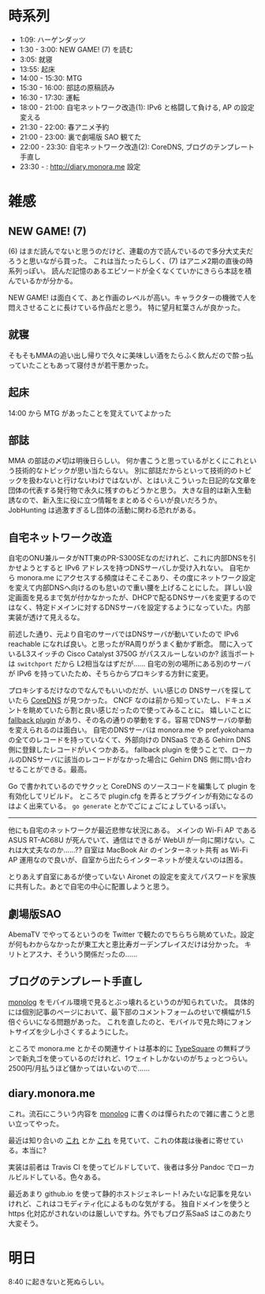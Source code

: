 # 時系列

- 1:09: ハーゲンダッツ
- 1:30 - 3:00: NEW GAME! (7) を読む
- 3:05: 就寝
- 13:55: 起床
- 14:00 - 15:30: MTG
- 15:30 - 16:00: 部誌の原稿読み
- 16:30 - 17:30: 運転
- 18:00 - 21:00: 自宅ネットワーク改造(1): IPv6 と格闘して負ける, AP の設定変える
- 21:30 - 22:00: 春アニメ予約
- 21:00 - 23:00: 裏で劇場版 SAO 観てた
- 22:00 - 23:30: 自宅ネットワーク改造(2): CoreDNS, ブログのテンプレート手直し
- 23:30 - : http://diary.monora.me 設定

# 雑感

## NEW GAME! (7)

(6) はまだ読んでないと思うのだけど、連載の方で読んでいるので多分大丈夫だろうと思いながら買った。
これは当たったらしく、(7) はアニメ2期の直後の時系列っぽい。
読んだ記憶のあるエピソードが全くなくていかにきらら本誌を積んでいるかが分かる。

NEW GAME! は面白くて、あと作画のレベルが高い。キャラクターの機微で人を悶えさせることに長けている作品だと思う。
特に望月紅葉さんが良かった。

## 就寝

そもそもMMAの追い出し帰りで久々に美味しい酒をたらふく飲んだので酔っ払っていたこともあって寝付きが若干悪かった。

## 起床

14:00 から MTG があったことを覚えていてよかった

## 部誌

MMA の部誌の〆切は明後日らしい。
何か書こうと思っているがとくにこれという技術的なトピックが思い当たらない。
別に部誌だからといって技術的のトピックを扱わないと行けないわけではないが、とはいえこういった日記的な文章を団体の代表する発行物で永久に残すのもどうかと思う。
大きな目的は新入生勧誘なので、新入生に役に立つ情報をまとめるぐらいが良いだろうか。JobHunting は過激すぎるし団体の活動に関わる恐れがある。

## 自宅ネットワーク改造

自宅のONU兼ルータがNTT東のPR-S300SEなのだけれど、これに内部DNSを引かせようとすると IPv6 アドレスを持つDNSサーバしか受け入れない。
自宅から monora.me にアクセスする頻度はそこそこあり、その度にネットワーク設定を変えて内部DNSへ向けるのも怠いので重い腰を上げることにした。
詳しい設定画面を見るまで気が付かなかったが、DHCPで配るDNSサーバを変更するのではなく、特定ドメインに対するDNSサーバを設定するようになっていた。内部実装が透けて見えるな。

前述した通り、元より自宅のサーバではDNSサーバが動いていたので IPv6 reachable になれば良い。と思ったがRA周りがうまく動かず断念。
間に入っているL3スイッチの Cisco Catalyst 3750G がパススルーしないのか? 該当ポートは `switchport` だから L2相当なはずだが……
自宅の別の場所にある別のサーバが IPv6 を持っていたため、そちらからプロキシする方針に変更。

プロキシするだけなのでなんでもいいのだが、いい感じの DNSサーバを探していたら [CoreDNS](https://coredns.io) が見つかった。
CNCF なのは前から知っていたし、ドキュメントを眺めていたら割と良い感じだったので使ってみることに。
嬉しいことに [fallback plugin](https://github.com/coredns/fallback) があり、その名の通りの挙動をする。容易でDNSサーバの挙動を変えられるのは面白い。
自宅のDNSサーバは monora.me や pref.yokohama の全てのレコードを持っていなくて、外部向けの DNSaaS である Gehirn DNS 側に登録したレコードがいくつかある。
fallback plugin を使うことで、ローカルのDNSサーバに該当のレコードがなかった場合に Gehirn DNS 側に問い合わせることができる。最高。

Go で書かれているのでサクッと CoreDNS のソースコードを編集して plugin を有効化してリビルド。
ところで plugin.cfg を弄るとプラグインが有効になるのはよく出来ている。 `go generate` とかでごにょごにょしているっぽい。

- - -

他にも自宅のネットワークが最近悲惨な状況にある。
メインの Wi-Fi AP である ASUS RT-AC68U が死んでいて、通信はできるが WebUI が一向に開けない。これは大丈夫なのか……??
自室は MacBook Air のインターネット共有 as Wi-Fi AP 運用なので良いが、自室から出たらインターネットが使えないのは困る。

とりあえず自室にあるが使っていない Aironet の設定を変えてパスワードを家族に共有した。あとで自宅の中心に配置しようと思う。

## 劇場版SAO

AbemaTV でやってるというのを Twitter で観たのでちらちら眺めていた。設定が何もわからなかったが東工大と恵比寿ガーデンプレイスだけは分かった。
キリトとアスナ、そういう関係だったの……

## ブログのテンプレート手直し

[monolog](https://blog.monora.me) をモバイル環境で見るとぶっ壊れるというのが知られていた。
具体的には個別記事のページにおいて、最下部のコメントフォームのせいで横幅が1.5倍ぐらいになる問題があった。
これを直したのと、モバイルで見た時にフォントサイズを少し小さくするようにした。

ところで monora.me とかその関連サイトは基本的に [TypeSquare](https://typesquare.com/ja/) の無料プランで新丸ゴを使っているのだけれど、1ウェイトしかないのがちょっとつらい。
2500円/月払うほど儲かってはいないので……

## diary.monora.me

これ。流石にこういう内容を [monolog](https://blog.monora.me) に書くのは憚られたので雑に書こうと思い立ってやった。

最近は知り合いの [これ](https://makenowjust.github.io/diary/) とか [これ](https://mt-caret.github.io/nippo/) を見ていて、これの体裁は後者に寄せている。本当に?

実装は前者は Travis CI を使ってビルドしていて、後者は多分 Pandoc でローカルビルドしている。色々ある。

最近あまり github.io を使って静的ホストジェネレート! みたいな記事を見ないけれど、これはコモディティ化によるものな気がする。
独自ドメインを使うと https 化対応がされないのは厳しいですね。外でもブログ系SaaS はこのあたり大変そう。

# 明日

8:40 に起きないと死ぬらしい。



